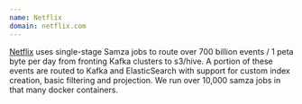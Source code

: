```yaml
---
name: Netflix
domain: netflix.com
---
```

<!--
   Licensed to the Apache Software Foundation (ASF) under one or more
   contributor license agreements.  See the NOTICE file distributed with
   this work for additional information regarding copyright ownership.
   The ASF licenses this file to You under the Apache License, Version 2.0
   (the "License"); you may not use this file except in compliance with
   the License.  You may obtain a copy of the License at

       http://www.apache.org/licenses/LICENSE-2.0

   Unless required by applicable law or agreed to in writing, software
   distributed under the License is distributed on an "AS IS" BASIS,
   WITHOUT WARRANTIES OR CONDITIONS OF ANY KIND, either express or implied.
   See the License for the specific language governing permissions and
   limitations under the License.
-->

<a class="external-link" href="www.netflix.com" rel="nofollow">Netflix</a> uses single-stage Samza jobs to route over 700 billion events / 1 peta byte per day from fronting Kafka clusters to s3/hive. A portion of these events are routed to Kafka and ElasticSearch with support for custom index creation, basic filtering and projection. We run over 10,000 samza jobs in that many docker containers.